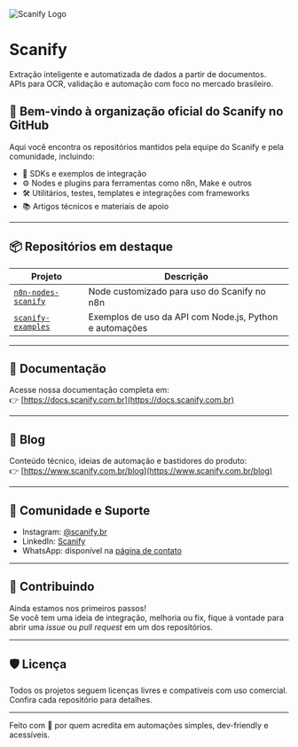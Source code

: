 <img src="https://uqcmyivuflpoovdteivz.supabase.co/storage/v1/object/public/scanify-assets//header-email-1218x406.png" alt="Scanify Logo" />

# Scanify

Extração inteligente e automatizada de dados a partir de documentos.  
APIs para OCR, validação e automação com foco no mercado brasileiro.

## 👋 Bem-vindo à organização oficial do Scanify no GitHub

Aqui você encontra os repositórios mantidos pela equipe do Scanify e pela comunidade, incluindo:

- 🧠 SDKs e exemplos de integração
- ⚙️ Nodes e plugins para ferramentas como n8n, Make e outros
- 🛠️ Utilitários, testes, templates e integrações com frameworks
- 📚 Artigos técnicos e materiais de apoio

---

## 📦 Repositórios em destaque

| Projeto | Descrição |
|--------|-----------|
| [`n8n-nodes-scanify`](https://github.com/scanify/n8n-nodes-scanify) | Node customizado para uso do Scanify no n8n |
| [`scanify-examples`](https://github.com/scanify/scanify-examples) | Exemplos de uso da API com Node.js, Python e automações |

---

## 📘 Documentação

Acesse nossa documentação completa em:  
👉 [https://docs.scanify.com.br](https://docs.scanify.com.br)

---

## 📝 Blog

Conteúdo técnico, ideias de automação e bastidores do produto:  
👉 [https://www.scanify.com.br/blog](https://www.scanify.com.br/blog)

---

## 💬 Comunidade e Suporte

- Instagram: [@scanify.br](https://www.instagram.com/scanify.br)
- LinkedIn: [Scanify](https://www.linkedin.com/company/scanify)
- WhatsApp: disponível na [página de contato](https://www.scanify.com.br)

---

## 🤝 Contribuindo

Ainda estamos nos primeiros passos!  
Se você tem uma ideia de integração, melhoria ou fix, fique à vontade para abrir uma _issue_ ou _pull request_ em um dos repositórios.

---

## 🛡️ Licença

Todos os projetos seguem licenças livres e compatíveis com uso comercial.  
Confira cada repositório para detalhes.

---

Feito com 💚 por quem acredita em automações simples, dev-friendly e acessíveis.
